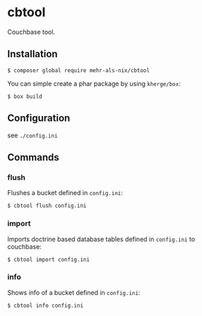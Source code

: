 # cbtool

Couchbase tool.

## Installation

```
$ composer global require mehr-als-nix/cbtool
```

You can simple create a phar package by using `kherge/box`:
```
$ box build
```

## Configuration

see `./config.ini`

## Commands

### flush

Flushes a bucket defined in `config.ini`:
```
$ cbtool flush config.ini
```

### import

Imports doctrine based database tables defined in `config.ini` to couchbase:
```
$ cbtool import config.ini
```


### info

Shows info of a bucket defined in `config.ini`:
```
$ cbtool info config.ini
```
